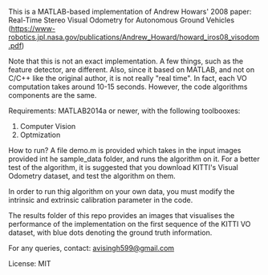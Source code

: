 This is a MATLAB-based implementation of Andrew Howars' 2008 paper:
Real-Time Stereo Visual Odometry for Autonomous Ground Vehicles
(https://www-robotics.jpl.nasa.gov/publications/Andrew_Howard/howard_iros08_visodom.pdf)

Note that this is not an exact implementation. A few things, such as the feature detector,
are different. Also, since it based on MATLAB, and not on C/C++ like the original author,
it is not really "real time". In fact, each VO computation takes around 10-15 seconds.
However, the code algorithms components are the same.

Requirements: 
MATLAB2014a or newer, with the following toolbooxes:
1) Computer Vision
2) Optmization

How to run?
A file demo.m is provided which takes in the input images provided int he sample_data folder,
and runs the algorithm on it. 
For a better test of the algorithm, it is suggested that you download KITTI's Visual Odometry
dataset, and test the algorithm on them.

In order to run thig algorithm on your own data, you must modify the intrinsic and extrinsic
calibration parameter in the code. 

The results folder of this repo provides an images that visualises the performance of the
implementation on the first sequence of the KITTI VO dataset, with blue dots denoting the
ground truth information.

For any queries, contact: avisingh599@gmail.com


License: MIT